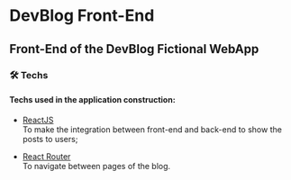 # DevBlog Front-End
 
## Front-End of the DevBlog Fictional WebApp

### 🛠 Techs

#### Techs used in the application construction:

- [ReactJS](https://pt-br.reactjs.org/) <br />
To make the integration between front-end and back-end to show the posts to users;

- [React Router](https://reactrouter.com/) <br />
To navigate between pages of the blog.



